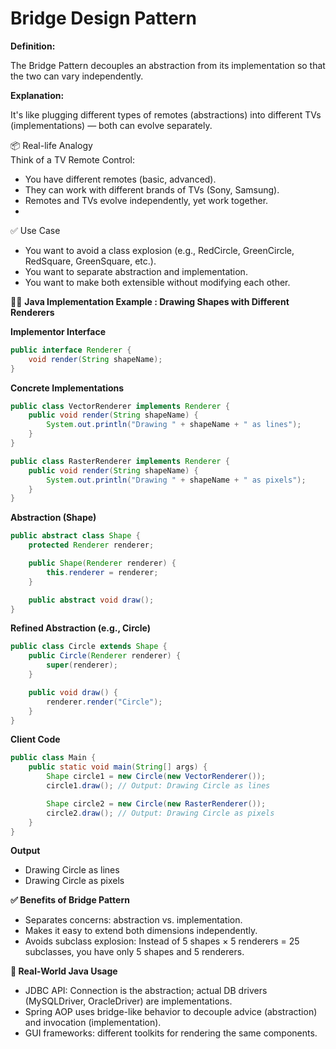 # Bridge Design Pattern

**Definition:**

The Bridge Pattern decouples an abstraction from its implementation so that the two can vary independently.

**Explanation:**

It's like plugging different types of remotes (abstractions) into different TVs (implementations) — both can evolve separately.


📦 Real-life Analogy  
Think of a TV Remote Control:

- You have different remotes (basic, advanced).
- They can work with different brands of TVs (Sony, Samsung).
- Remotes and TVs evolve independently, yet work together.
- 
✅ Use Case
- You want to avoid a class explosion (e.g., RedCircle, GreenCircle, RedSquare, GreenSquare, etc.).
- You want to separate abstraction and implementation.
- You want to make both extensible without modifying each other.

👨‍💻 **Java Implementation Example :  Drawing Shapes with Different Renderers**

**Implementor Interface**

```java
public interface Renderer {
    void render(String shapeName);
}
```

**Concrete Implementations**
```java
public class VectorRenderer implements Renderer {
    public void render(String shapeName) {
        System.out.println("Drawing " + shapeName + " as lines");
    }
}

public class RasterRenderer implements Renderer {
    public void render(String shapeName) {
        System.out.println("Drawing " + shapeName + " as pixels");
    }
}
```

**Abstraction (Shape)**
```java
public abstract class Shape {
    protected Renderer renderer;

    public Shape(Renderer renderer) {
        this.renderer = renderer;
    }

    public abstract void draw();
}
```

**Refined Abstraction (e.g., Circle)**
```java
public class Circle extends Shape {
    public Circle(Renderer renderer) {
        super(renderer);
    }

    public void draw() {
        renderer.render("Circle");
    }
}
```

**Client Code**
```java
public class Main {
    public static void main(String[] args) {
        Shape circle1 = new Circle(new VectorRenderer());
        circle1.draw(); // Output: Drawing Circle as lines

        Shape circle2 = new Circle(new RasterRenderer());
        circle2.draw(); // Output: Drawing Circle as pixels
    }
}
```

**Output**
- Drawing Circle as lines  
- Drawing Circle as pixels



**✅ Benefits of Bridge Pattern**

- Separates concerns: abstraction vs. implementation.
- Makes it easy to extend both dimensions independently.
- Avoids subclass explosion: Instead of 5 shapes × 5 renderers = 25 subclasses, you have only 5 shapes and 5 renderers.

**🔄 Real-World Java Usage**

- JDBC API: Connection is the abstraction; actual DB drivers (MySQLDriver, OracleDriver) are implementations.
- Spring AOP uses bridge-like behavior to decouple advice (abstraction) and invocation (implementation).
- GUI frameworks: different toolkits for rendering the same components.


